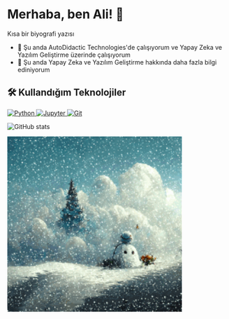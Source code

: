 # Merhaba, ben Ali! 👋

Kısa bir biyografi yazısı
- 🔭 Şu anda AutoDidactic Technologies'de çalışıyorum ve Yapay Zeka ve Yazılım Geliştirme üzerinde çalışıyorum
- 🌱 Şu anda Yapay Zeka ve Yazılım Geliştirme hakkında daha fazla bilgi ediniyorum

## 🛠️ Kullandığım Teknolojiler

<p align="left">
  <!-- Python -->
  <a href="https://www.python.org" target="_blank"> 
    <img src="https://img.shields.io/badge/Python-3776AB?style=plastic&logo=python&logoColor=white" alt="Python" />
  </a>
  <!-- Jupyter -->
  <a href="https://jupyter.org" target="_blank"> 
    <img src="https://img.shields.io/badge/Jupyter-F37626.svg?&style=plastic&logo=Jupyter&logoColor=white" alt="Jupyter" />
  </a>
  <!-- Git -->
  <a href="https://git-scm.com/" target="_blank"> 
    <img src="https://img.shields.io/badge/Git-F05032?style=plastic&logo=git&logoColor=white" alt="Git" />
  </a>
</p>

![GitHub stats](https://github-readme-stats.vercel.app/api?username=Alikosemen&show_icons=true&theme=radical)


<img src="/02-22-03-942_256.gif" width="400">


